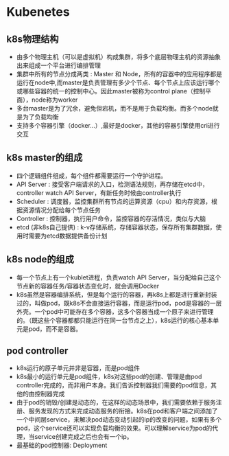 # Kubenetes

## k8s物理结构
- 由多个物理主机（可以是虚拟机）构成集群，将多个底层物理主机的资源抽象出来组成一个平台进行编排管理
- 集群中所有的节点分成两类 : Master 和 Node，所有的容器中的应用程序都是运行在node中,而master是负责管理有多少个节点、每个节点上应该运行哪个或哪些容器的统一的控制中心。因此master被称为control plane（控制平面），node称为worker
- 多台master是为了冗余，避免但宕机，而不是用于负载均衡。而多个node就是为了负载均衡
- 支持多个容器引擎（docker...）,最好是docker，其他的容器引擎使用cri进行交互

## k8s master的组成
- 四个逻辑组件组成，每个组件都需要运行一个守护进程。
- API Server : 接受客户端请求的入口，检测语法规则，再存储在etcd中，controller watch API Server，有新任务时候由controller执行
- Scheduler : 调度器，监控集群所有节点的运算资源（cpu）和内存资源，根据资源情况分配给每个节点任务
- Controller : 控制器，执行用户命令，监控容器的存活情况，类似与大脑
- etcd (非k8s自己提供) : k-v存储系统，存储容器状态，保存所有集群数据，使用时需要为etcd数据提供备份计划

## k8s node的组成
- 每一个节点上有一个kublet进程，负责watch API Server，当分配给自己这个节点新的容器任务/容器状态变化时，就会调用Docker
- k8s虽然是容器编排系统，但是每个运行的容器，再k8s上都是进行重新封装过的，叫做pod，既k8s不会直接运行容器，而是运行pod，pod是容器的一层外壳。一个pod中可能存在多个容器，这多个容器当成一个原子来进行管理的。（既这些个容器都都只能运行在同一台节点之上），k8s运行的核心基本单元是pod，而不是容器。

## pod controller
- k8s运行的原子单元并非是容器，而是pod组件
- k8s最小的运行单元是pod组件，k8s对这些pod的创建、管理是由pod controller完成的，而非用户本身。我们告诉控制器我们需要的pod信息，其他的由控制器完成
- 由于pod的销毁/创建是动态的，在这样的动态场景中，我们需要依赖于服务注册、服务发现的方式来完成动态服务的衔接。k8s在pod和客户端之间添加了一个中间层service，来解决pod动态变动引起的ip的改变的问题，如果有多个pod，这个service还可以实现负载均衡的效果。可以理解service为pod的代理，当service创建完成之后也会有一个ip。 
- 最基础的pod控制器: Deployment